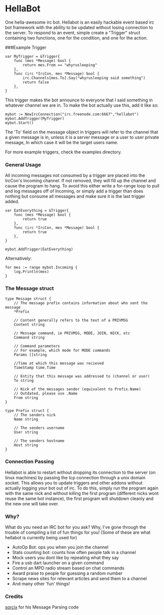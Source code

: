 # HellaBot

One hella-awesome irc bot. Hellabot is an easily hackable event based irc bot
framework with the ability to be updated without losing connection to the
server. To respond to an event, simple create a "Trigger" struct containing
two functions, one for the condition, and one for the action.

###Example Trigger

	var MyTrigger = &Trigger{
		func (mes *Message) bool {
			return mes.From == "whyrusleeping"
		},
		func (irc *IrcCon, mes *Message) bool {
			irc.Channels[mes.To].Say("whyrusleeping said something")
			return false
		},
	}

This trigger makes the bot announce to everyone that I said something
in whatever channel we are in. To make the bot actually use this,
add it like so:

	mybot := NewIrcConnection("irc.freenode.com:6667","hellabot")
	mybot.AddTrigger(MyTrigger)
	mybot.Start()

The 'To' field on the message object in triggers will refer to the channel that
a given message is in, unless it is a server message or a user to user private
message, In which case it will be the target users name.

For more example triggers, check the examples directory.

### General Usage
All incoming messages not consumed by a trigger are placed into the IrcCon's
Incoming channel. If not removed, they will fill up the channel and cause the
program to hang. To avoid this either write a for-range loop to pull and log
messages off of Incoming, or simply add a trigger than does nothing but consume
all messages and make sure it is the last trigger added.

	var EatEverything = &Trigger{
		func (mes *Message) bool {
			return true
		},
		func (irc *IrcCon, mes *Message) bool {
			return true
		},
	}

	mybot.AddTrigger(EatEverything)

Alternatively:

	for mes := range mybot.Incoming {
		log.Println(mes)
	}

### The Message struct

	type Message struct {
		// The message prefix contains information about who sent the message
		*Prefix

		// Content generally refers to the text of a PRIVMSG
		Content string

		// Message command, ie PRIVMSG, MODE, JOIN, NICK, etc
		Command string

		// Command parameters
		// For example, which mode for MODE commands
		Params []string

		//Time at which this message was recieved
		TimeStamp time.Time

		// Entity that this message was addressed to (channel or user)
		To string

		// Nick of the messages sender (equivalent to Prefix.Name)
		// Outdated, please use .Name
		From string
	}

	type Prefix struct {
		// The senders nick
		Name string

		// The senders username
		User string

		// The senders hostname
		Host string
	}



### Connection Passing

Hellabot is able to restart without dropping its connection to the server
(on linux machines) by passing the tcp connection through a unix domain socket.
This allows you to update triggers and other addons without actually logging
your bot out of irc. To do this, simply run the program again with the same nick 
and without killing the first program (different nicks wont reuse the same bot
instance), the first program will shutdown cleanly and the new one will take
over.

### Why?

What do you need an IRC bot for you ask? Why, I've gone through the trouble of
compiling a list of fun things for you! (Some of these are what hellabot is
currently being used for)

- AutoOp Bot: ops you when you join the channel
- Stats counting bot: counts how often people talk in a channel
- Mock users you dont like by repeating what they say
- Fire a usb dart launcher on a given command
- Control an MPD radio stream based on chat commands
- Award praise to people for guessing a random number
- Scrape news sites for relevant articles and send them to a channel
- And many other 'fun' things!

### Credits

[sorcix](http://github.com/sorcix) for his Message Parsing code
